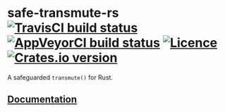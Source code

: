# safe-transmute-rs [![TravisCI build status](https://travis-ci.org/nabijaczleweli/safe-transmute-rs.svg?branch=master)](https://travis-ci.org/nabijaczleweli/safe-transmute-rs) [![AppVeyorCI build status](https://ci.appveyor.com/api/projects/status/cspjknvfow5gfro0/branch/master?svg=true)](https://ci.appveyor.com/project/nabijaczleweli/safe-transmute-rs/branch/master) [![Licence](https://img.shields.io/badge/license-MIT-blue.svg?style=flat)](LICENSE) [![Crates.io version](https://meritbadge.herokuapp.com/safe-transmute)](https://crates.io/crates/safe-transmute)
A safeguarded `transmute()` for Rust.

## [Documentation](https://cdn.rawgit.com/nabijaczleweli/safe-transmute-rs/doc/safe_transmute/index.html)
